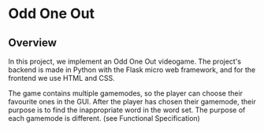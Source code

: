 # Odd One Out

## Overview
In this project, we implement an Odd One Out videogame.
The project's backend is made in Python with the Flask micro web framework, and for the frontend we use HTML and CSS.

The game contains multiple gamemodes, so the player can choose their favourite ones in the GUI.
After the player has chosen their gamemode, their purpose is to find the inappropriate word in the word set.
The purpose of each gamemode is different. (see Functional Specification)
 